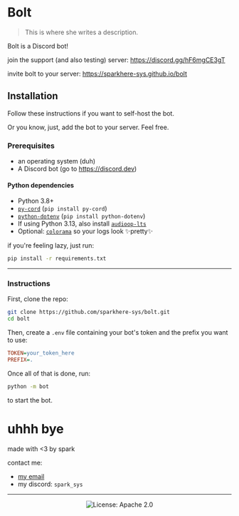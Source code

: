 # Bolt

> This is where she writes a description.

Bolt is a Discord bot!

join the support (and also testing) server: https://discord.gg/hF6mgCE3gT

invite bolt to your server: https://sparkhere-sys.github.io/bolt

## Installation

Follow these instructions if you want to self-host the bot.

Or you know, just, add the bot to your server. Feel free.

### Prerequisites

* an operating system (duh)
* A Discord bot (go to https://discord.dev)

#### Python dependencies

* Python 3.8+
* [`py-cord`](https://pypi.org/project/py-cord/) (`pip install py-cord`)
* [`python-dotenv`](https://pypi.org/project/python-dotenv/) (`pip install python-dotenv`)
* If using Python 3.13, also install [`audioop-lts`](https://pypi.org/project/audioop-lts)
* Optional: [`colorama`](https://pypi.org/project/colorama) so your logs look :sparkles:pretty:sparkles:

if you're feeling lazy, just run:
```bash
pip install -r requirements.txt
```

___

### Instructions

First, clone the repo:

```bash
git clone https://github.com/sparkhere-sys/bolt.git
cd bolt
```

Then, create a `.env` file containing your bot's token and the prefix you want to use:

```ini
TOKEN=your_token_here
PREFIX=.
```

Once all of that is done, run:
```bash
python -m bot
```
to start the bot.

# uhhh bye

made with <3 by spark

contact me:

* [my email](mailto:spark-aur@proton.me)
* my discord: `spark_sys`

___

<p align=center>
  <img alt="License: Apache 2.0" src="https://img.shields.io/github/license/sparkhere-sys/bolt?style=for-the-badge&logo=apache&logoColor=black&label=license&labelColor=white&color=%2374c7ec&link=https%3A%2F%2Fgithub.com%2Fsparkhere-sys%2Fbolt%2Fblob%2Fmain%2FLICENSE">
</p>
